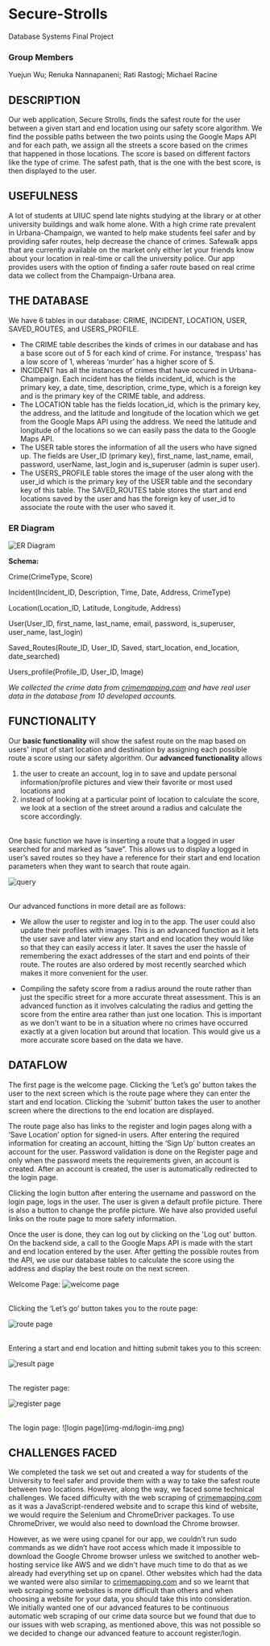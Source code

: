 # Secure-Strolls
Database Systems Final Project
### Group Members
Yuejun Wu; Renuka Nannapaneni; Rati Rastogi; Michael Racine

## DESCRIPTION

Our web application, Secure Strolls, finds the safest route for the user between a given start and end location using our safety score algorithm. We find the possible paths between the two points using the Google Maps API and for each path, we assign all the streets a score based on the crimes that happened in those locations. The score is based on different factors like the type of crime. The safest path, that is the one with the best score, is then displayed to the user.

## USEFULNESS

A lot of students at UIUC spend late nights studying at the library or at other university buildings and walk home alone. With a high crime rate prevalent in Urbana-Champaign, we wanted to help make students feel safer and by providing safer routes, help decrease the chance of crimes. Safewalk apps that are currently available on the market only either let your friends know about your location in real-time or call the university police. Our app provides users with the option of finding a safer route based on real crime data we collect from the Champaign-Urbana area.

## THE DATABASE 

We have 6 tables in our database: CRIME, INCIDENT, LOCATION, USER, SAVED_ROUTES, and USERS_PROFILE. 
- The CRIME table describes the kinds of crimes in our database and has a base score out of 5 for each kind of crime. For instance, ‘trespass’ has a low score of 1, whereas ‘murder’ has a higher score of 5. 
- INCIDENT has all the instances of crimes that have occured in Urbana-Champaign. Each incident has the fields incident_id, which is the primary key, a date, time, description, crime_type, which is a foreign key and is the primary key of the CRIME table, and address. 
- The LOCATION table has the fields location_id, which is the primary key, the address, and the latitude and longitude of the location which we get from the Google Maps API using the address. We need the latitude and longitude of the locations so we can easily pass the data to the Google Maps API. 
- The USER table stores the information of all the users who have signed up. The fields are User_ID (primary key), first_name, last_name, email, password, userName, last_login and is_superuser (admin is super user). 
- The USERS_PROFILE table stores the image of the user along with the user_id which is the primary key of the USER table and the secondary key of this table. The SAVED_ROUTES table stores the start and end locations saved by the user and has the foreign key of user_id to associate the route with the user who saved it.

### ER Diagram

![ER Diagram](img-md/ER_Diagram.png)

**Schema:**

Crime(CrimeType, Score)

Incident(Incident_ID, Description, Time, Date, Address, CrimeType)

Location(Location_ID, Latitude, Longitude, Address)

User(User_ID, first_name, last_name, email, password, is_superuser, user_name, last_login)

Saved_Routes(Route_ID, User_ID, Saved, start_location, end_location, date_searched)

Users_profile(Profile_ID, User_ID, Image)

<em>We collected the crime data from [crimemapping.com](www.crimemapping.com) and have real user data in the database from 10 developed accounts.</em>
  
## FUNCTIONALITY
Our <b>basic functionality</b> will show the safest route on the map based on users' input of start location and destination by assigning each possible route a score using our safety algorithm. Our <b>advanced functionality</b> allows 
 1) the user to create an account, log in to save and update personal information/profile pictures and view their favorite or most used locations and 
 2) instead of looking at a particular point of location to calculate the score, we look at a section of the street around a radius and calculate the score accordingly.

<br>
One basic function we have is inserting a route that a logged in user searched for and marked as “save”. This allows us to display a logged in user’s saved routes so they have a reference for their start and end location parameters when they want to search that route again.
<br>

![query](img-md/query1.png)

<br>
Our advanced functions in more detail are as follows:

- We allow the user to register and log in to the app. The user could also update their profiles with images. This is an advanced function as it lets the user save and later view any start and end location they would like so that they can easily  access it later. It saves the user the hassle of remembering the exact addresses of the start and end points of their route. The routes are also ordered by most recently searched which makes it more convenient for the user. 

- Compiling the safety score from a radius around the route rather than just the specific street for a more accurate threat assessment. This is an advanced function as it involves calculating the radius and getting the score from the entire area rather than just one location. This is important as we don't want to be in a situation where no crimes have occurred exactly at a given location but around that location. This would give us a more accurate score based on the data we have. 


## DATAFLOW
The first page is the welcome page. Clicking the ‘Let’s go’ button takes the user to the next screen which is the route page where they can enter the start and end location. Clicking the ‘submit’ button takes the user to another screen where the directions to the end location are displayed. 

The route page also has links to the register and login pages along with a ‘Save Location’ option for signed-in users. After entering the required information for creating an account, hitting the ‘Sign Up’ button creates an account for the user. Password validation is done on the Register page and only when the password meets the requirements given, an account is created. After an account is created, the user is automatically redirected to the login page. 

Clicking the login button after entering the username and password on the login page, logs in the user. The user is given a default profile picture. There is also a button to change the profile picture. We have also provided useful links on the route page to more safety information. 

Once the user is done, they can log out by clicking on the 'Log out' button. On the backend side, a call to the Google Maps API is made with the start and end location entered by the user. After getting the possible routes from the API, we use our database tables to calculate the score using the address and display the best route on the next screen. 

Welcome Page:
![welcome page](img-md/webpage1.png)

<br>
Clicking the ‘Let’s go’ button takes you to the route page:

![route page](img-md/webpage2.png)


<br>
Entering a start and end location and hitting submit takes you to this screen:

![result page](img-md/webpage2.png)


<br>
The register page:

![register page](img-md/register-img.png)


<br>
The login page:
![login page](img-md/login-img.png)

## CHALLENGES FACED
We completed the task we set out and created a way for students of the University to feel safer and provide them with a way to take the safest route between two locations. However, along the way, we faced some technical challenges. We faced difficulty with the web scraping of [crimemapping.com](www.crimemapping.com) as it was a JavaScript-rendered website and to scrape this kind of website, we would require the Selenium and ChromeDriver packages. To use ChromeDriver, we would also need to download the Chrome browser. 

However, as we were using cpanel for our app, we couldn’t run sudo commands as we didn’t have root access which made it impossible to download the Google Chrome browser unless we switched to another web-hosting service like AWS and we didn't have much time to do that as we already had everything set up on cpanel. Other websites which had the data we wanted were also similar to [crimemapping.com](www.crimemapping.com) and so we learnt that web scraping some websites is more difficult than others and when choosing a website for your data, you should take this into consideration.
<br>
We initially wanted one of our advanced features to be continuous automatic web scraping of our crime data source but we found that due to our issues with web scraping, as mentioned above, this was not possible so we decided to change our advanced feature to account register/login.


